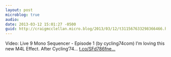 ```yaml
---
layout: post
microblog: true
audio: 
date: 2013-03-12 15:01:27 -0500
guid: http://craigmcclellan.micro.blog/2013/03/12/t311567633298366466.html
---
```

Video: Live 9 Mono Sequencer - Episode 1 (by cycling74com) I’m loving this new M4L Effect. After Cycling’74... [t.co/SFd786fne...](http://t.co/SFd786fneC)

